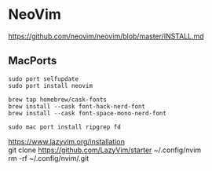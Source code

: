 # NeoVim

https://github.com/neovim/neovim/blob/master/INSTALL.md

## MacPorts
```
sudo port selfupdate
sudo port install neovim
```

```
brew tap homebrew/cask-fonts
brew install --cask font-hack-nerd-font
brew install --cask font-space-mono-nerd-font
```

```
sudo mac port install ripgrep fd
```

https://www.lazyvim.org/installation  
git clone https://github.com/LazyVim/starter ~/.config/nvim  
rm -rf ~/.config/nvim/.git  

